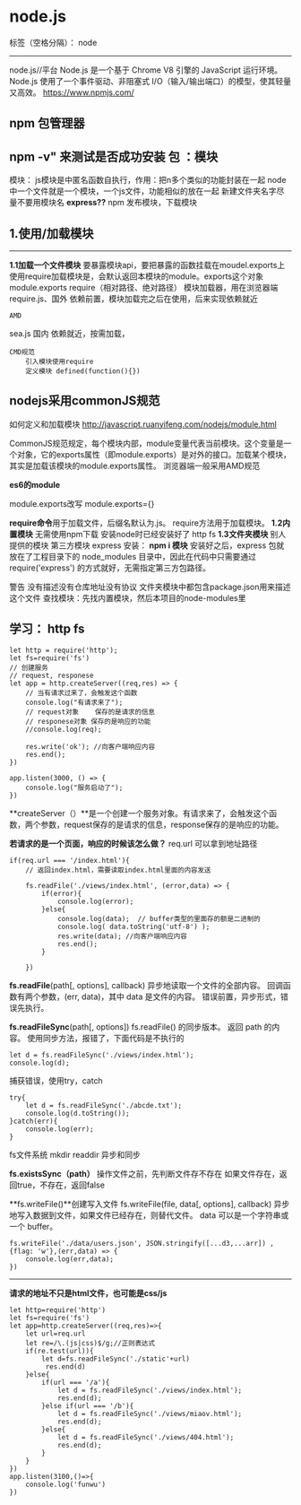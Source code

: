 ﻿# node.js

标签（空格分隔）： node

---
node.js//平台
Node.js 是一个基于 Chrome V8 引擎的 JavaScript 运行环境。 
Node.js 使用了一个事件驱动、非阻塞式 I/O（输入/输出端口）的模型，使其轻量又高效。
https://www.npmjs.com/

npm 包管理器
--------
npm -v" 来测试是否成功安装
包 ：模块
-----

模块：
js模块是中匿名函数自执行，作用：把n多个类似的功能封装在一起
node 中一个文件就是一个模块，一个js文件，功能相似的放在一起
新建文件夹名字尽量不要用模块名
**express??**
npm 发布模块，下载模块

 

1.使用/加载模块
---------

---------

**1.1加载一个文件模块**
要暴露模块api，要把暴露的函数挂载在moudel.exports上
使用require加载模块是，会默认返回本模块的module。exports这个对象
module.exports
require（相对路径、绝对路径）
模块加载器，用在浏览器端
require.js、国外    依赖前置，模块加载完之后在使用，后来实现依赖就近 

    AMD

sea.js 国内     依赖就近，按需加载，

    CMD规范   
        引入模块使用require
        定义模块 defined(function(){})

nodejs采用**commonJS规范**
----------------------

如何定义和加载模块
http://javascript.ruanyifeng.com/nodejs/module.html

CommonJS规范规定，每个模块内部，module变量代表当前模块。这个变量是一个对象，它的exports属性（即module.exports）是对外的接口。加载某个模块，其实是加载该模块的module.exports属性。
浏览器端一般采用AMD规范

**es6的module**

module.exports改写
module.exports={}



**require命令**用于加载文件，后缀名默认为.js。
require方法用于加载模块。
**1.2内置模块**
无需使用npm下载
安装node时已经安装好了
http   fs
**1.3文件夹模块**
别人提供的模块
第三方模块   express
安装：
 **npm i 模块**
 安装好之后，express 包就放在了工程目录下的 node_modules 目录中，因此在代码中只需要通过 require('express') 的方式就好，无需指定第三方包路径。
 
 
 警告 没有描述没有仓库地址没有协议
 文件夹模块中都包含package.json用来描述这个文件
 查找模块：先找内置模块，然后本项目的node-modules里

学习： http fs
-----------

    let http = require('http');
    let fs=require('fs')
    // 创建服务
    // request, responese
    let app = http.createServer((req,res) => {
    	// 当有请求过来了，会触发这个函数
    	console.log("有请求来了");
    	// request对象 	保存的是请求的信息
    	// responese对象 保存的是响应的功能
    	//console.log(req);
    
    	res.write('ok'); //向客户端响应内容
    	res.end();
    })
    
    app.listen(3000, () => {
    	console.log("服务启动了");
    })

**createServer（）**是一个创建一个服务对象。有请求来了，会触发这个函数，两个参数，request保存的是请求的信息，response保存的是响应的功能。

**若请求的是一个页面，响应的时候该怎么做？**
req.url  可以拿到地址路径

    if(req.url === '/index.html'){
		// 返回index.html，需要读取index.html里面的内容发送

		fs.readFile('./views/index.html', (error,data) => {
			if(error){
				console.log(error);
			}else{
				console.log(data);  // buffer类型的里面存的额是二进制的
				console.log( data.toString('utf-8') );
				res.write(data); //向客户端响应内容
				res.end();
			}
			
		})

**fs.readFile**(path[, options], callback)
    异步地读取一个文件的全部内容。 
    回调函数有两个参数，(err, data)，其中 data 是文件的内容。
    错误前置，异步形式，错误先执行。
    
**fs.readFileSync**(path[, options])  fs.readFile() 的同步版本。 返回 path 的内容。
使用同步方法，报错了，下面代码是不执行的

    let d = fs.readFileSync('./views/index.html');
    console.log(d);

捕获错误，使用try，catch

    try{
    	let d = fs.readFileSync('./abcde.txt');
    	console.log(d.toString());
    }catch(err){
    	console.log(err);
    }

 fs文件系统
 mkdir
 readdir  异步和同步
 
**fs.existsSync（path）**
 操作文件之前，先判断文件存不存在
 如果文件存在，返回true，不存在，返回false
 

 **fs.writeFile()**创建写入文件
 fs.writeFile(file, data[, options], callback)
 异步地写入数据到文件，如果文件已经存在，则替代文件。 data 可以是一个字符串或一个 buffer。
 

    fs.writeFile('./data/users.json', JSON.stringify([...d3,...arr]) ,{flag: 'w'},(err,data) => {
		console.log(err,data);
	})
	


---------------------------
**请求的地址不只是html文件，也可能是css/js**

    let http=require('http')
    let fs=require('fs')
    let app=http.createServer((req,res)=>{
        let url=req.url
        let re=/\.(js|css)$/g;//正则表达式
        if(re.test(url)){
            let d=fs.readFileSync('./static'+url)
             res.end(d)
        }else{
            if(url === '/a'){
    			let d = fs.readFileSync('./views/index.html');
    			res.end(d);
    		}else if(url === '/b'){
    			let d = fs.readFileSync('./views/miaov.html');
    			res.end(d);
    		}else{
    			let d = fs.readFileSync('./views/404.html');
    			res.end(d);
    		}
        }
    })
    app.listen(3100,()=>{
        console.log('funwu')
    })

